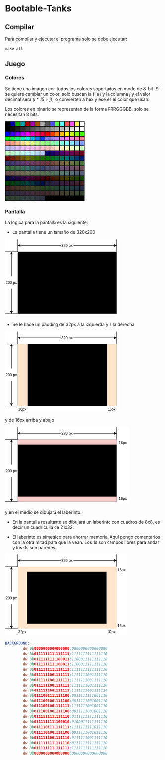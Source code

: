 # Bootable-Tanks

## Compilar

Para compilar y ejecutar el programa solo se debe ejecutar:

```shell
make all
```

## Juego

### Colores
Se tiene una imagen con todos los colores soportados en modo de 8-bit.
Si se quiere cambiar un color, solo buscan la fila *i* y la  columna *j* y el valor decimal sera *(i * 15 + j)*, lo convierten a hex y ese es el color que usan.

Los colores en binario se representan de la forma RRRGGGBB, solo se necesitan 8 bits.

![alt text](imgs/8bit_color_mode.png)

### Pantalla

La lógica para la pantalla es la siguiente:

* La pantalla tiene un tamaño de 320x200

![alt text](imgs/black_screen.png)

* Se le hace un padding de 32px a la izquierda y a la derecha

![alt text](imgs/padding_x.png)

y de 16px arriba y abajo

![alt text](imgs/padding_y.png)

y en el medio se dibujará el laberinto.

* En la pantalla resultante se dibujará un laberinto con cuadros de 8x8, es decir un cuadriculla de 21x32.

* El laberinto es simetrico para ahorrar memoria. Aquí pongo comentarios con la otra mitad para que la vean. Los 1s son campos libres para andar y los 0s son paredes.

![alt text](imgs/screen.png)

```asm
BACKGROUND:
        dw 0b0000000000000000;0000000000000000
        dw 0b0111111111111111;1111111111111110
        dw 0b0111111111100011;1100011111111110
        dw 0b0111111111100011;1100011111111110
        dw 0b0111111111111111;1111111111111110
        dw 0b0111111001111111;1111111001111110
        dw 0b0111111001111111;1111111001111110
        dw 0b0111111001111111;1111111001111110
        dw 0b0111111001111111;1111111001111110
        dw 0b0111001111111100;0011111111001110
        dw 0b0111001001111100;0011111001001110
        dw 0b0111001001111111;1111111001001110
        dw 0b0111001001111100;0011111001001110
        dw 0b0111111111111110;0111111111111110
        dw 0b0111111111100010;0100011111111110
        dw 0b0111101111111111;1111111111011110
        dw 0b0111101001111100;0011111001011110
        dw 0b0111111001111110;0111111001111110
        dw 0b0111111111111110;0111111111111110
        dw 0b0111111111111111;1111111111111110
        dw 0b0000000000000000;0000000000000000
```

